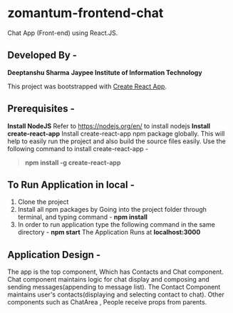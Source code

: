 # zomantum-frontend-chat
Chat App (Front-end) using React.JS.

## Developed By - 
**Deeptanshu Sharma**
**Jaypee Institute of Information Technology**


This project was bootstrapped with [Create React App](https://github.com/facebook/create-react-app).

## Prerequisites - 
**Install NodeJS**
Refer to https://nodejs.org/en/ to install nodejs
**Install create-react-app**
Install create-react-app npm package globally. This will help to easily run the project and also build the source files easily. Use the following command to install create-react-app - 
> **npm install -g create-react-app**


## To Run Application in local -
1. Clone the project
2. Install all npm packages by Going into the project folder through terminal, and typing command - **npm install**
3. In order to run application type the following command in the same directory - **npm start**
The Application Runs at **localhost:3000**

## Application Design - 
The app is the top component, Which has Contacts and Chat component.
Chat component maintains logic for chat display and composing and sending messages(appending to message list).
The Contact Component maintains user's contacts(displaying and selecting contact to chat).
Other components such as ChatArea , People receive props from parents.
